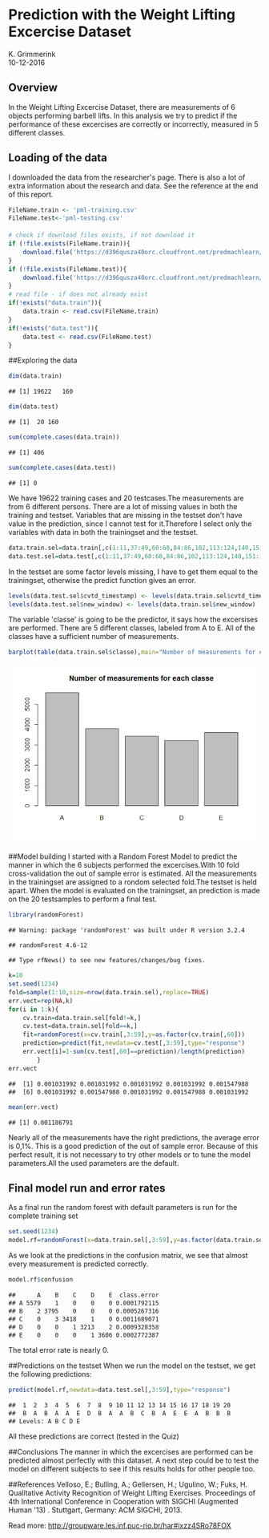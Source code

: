 # Prediction with the Weight Lifting Excercise Dataset
K. Grimmerink  
10-12-2016  

## Overview
In the Weight Lifting Excercise Dataset, there are measurements of 6 objects performing barbell lifts. In this analysis we try to predict if the performance of these excercises are correctly or incorrectly, measured in 5 different classes.


## Loading of the data
I downloaded the data from the researcher's page. There is also a lot of extra information about the research and data. See the reference at the end of this report.

```r
FileName.train <- 'pml-training.csv'
FileName.test<-'pml-testing.csv'

# check if download files exists, if not download it
if (!file.exists(FileName.train)){
    download.file('https://d396qusza40orc.cloudfront.net/predmachlearn/pml-training.csv',FileName.train)
}
if (!file.exists(FileName.test)){
    download.file('https://d396qusza40orc.cloudfront.net/predmachlearn/pml-testing.csv',FileName.test)
}
# read file - if does not already exist
if(!exists("data.train")){
    data.train <- read.csv(FileName.train)
}
if(!exists("data.test")){
    data.test <- read.csv(FileName.test)
}
```

##Exploring the data

```r
dim(data.train)
```

```
## [1] 19622   160
```

```r
dim(data.test)
```

```
## [1]  20 160
```

```r
sum(complete.cases(data.train))
```

```
## [1] 406
```

```r
sum(complete.cases(data.test))
```

```
## [1] 0
```
We have 19622 training cases and 20 testcases.The  measurements are from 6 different persons. 
There are a lot of missing values in both the training and testset. Variables that are missing in the testset don't have value in the prediction, since I cannot test for it.Therefore I select only the variables with data in both the trainingset and the testset.

```r
data.train.sel=data.train[,c(1:11,37:49,60:68,84:86,102,113:124,140,151:160)]
data.test.sel=data.test[,c(1:11,37:49,60:68,84:86,102,113:124,140,151:160)]
```
In the testset are some factor levels missing, I have to get them equal to the trainingset, otherwise the predict function gives an error.

```r
levels(data.test.sel$cvtd_timestamp) <- levels(data.train.sel$cvtd_timestamp)
levels(data.test.sel$new_window) <- levels(data.train.sel$new_window)
```
The variable 'classe' is going to be the predictor, it says how the excersises are performed. There are 5 different classes, labeled from A to E. All of the classes have a sufficient number of measurements.

```r
barplot(table(data.train.sel$classe),main="Number of measurements for each classe")
```

![](Course_Project_week_4_files/figure-html/unnamed-chunk-5-1.png)

##Model building
I started with a Random Forest Model to predict the manner in which the 6 subjects performed the excercises.With 10 fold cross-validation the out of sample error is estimated. All the measurements in the trainingset are assigned to a rondom selected fold.The testset is held apart. When the model is evaluated on the trainingset, an prediction is made on the 20 testsamples to perform a final test.

```r
library(randomForest)
```

```
## Warning: package 'randomForest' was built under R version 3.2.4
```

```
## randomForest 4.6-12
```

```
## Type rfNews() to see new features/changes/bug fixes.
```

```r
k=10
set.seed(1234)
fold=sample(1:10,size=nrow(data.train.sel),replace=TRUE)
err.vect=rep(NA,k)
for(i in 1:k){
    cv.train=data.train.sel[fold!=k,]
    cv.test=data.train.sel[fold==k,]
    fit=randomForest(x=cv.train[,3:59],y=as.factor(cv.train[,60]))
    prediction=predict(fit,newdata=cv.test[,3:59],type="response")
    err.vect[i]=1-sum(cv.test[,60]==prediction)/length(prediction)
        }
err.vect 
```

```
##  [1] 0.001031992 0.001031992 0.001031992 0.001031992 0.001547988
##  [6] 0.001031992 0.001547988 0.001031992 0.001547988 0.001031992
```

```r
mean(err.vect)
```

```
## [1] 0.001186791
```

Nearly all of the measurements have the right predictions, the average error is 0,1%. This is a good prediction of the out of sample error. Because of this perfect result, it is not necessary to try other models or to tune the model parameters.All the used parameters are the default.

## Final model run and error rates
As a final run the random forest with default parameters is run for the complete training set

```r
set.seed(1234)
model.rf=randomForest(x=data.train.sel[,3:59],y=as.factor(data.train.sel[,60]))
```
As we look at the predictions in the confusion matrix, we see that almost every measurement is predicted correctly. 

```r
model.rf$confusion
```

```
##      A    B    C    D    E  class.error
## A 5579    1    0    0    0 0.0001792115
## B    2 3795    0    0    0 0.0005267316
## C    0    3 3418    1    0 0.0011689071
## D    0    0    1 3213    2 0.0009328358
## E    0    0    0    1 3606 0.0002772387
```
The total error rate is nearly 0.


##Predictions on the testset
When we run the model on the testset, we get the following predictions:

```r
predict(model.rf,newdata=data.test.sel[,3:59],type="response")
```

```
##  1  2  3  4  5  6  7  8  9 10 11 12 13 14 15 16 17 18 19 20 
##  B  A  B  A  A  E  D  B  A  A  B  C  B  A  E  E  A  B  B  B 
## Levels: A B C D E
```
All these predictions are correct (tested in the Quiz)

##Conclusions
The manner in which the excercises are performed can be predicted almost perfectly with this dataset. A next step could be to test the model on different subjects to see if this results holds for other people too.

##References
Velloso, E.; Bulling, A.; Gellersen, H.; Ugulino, W.; Fuks, H. Qualitative Activity Recognition of Weight Lifting Exercises. Proceedings of 4th International Conference in Cooperation with SIGCHI (Augmented Human '13) . Stuttgart, Germany: ACM SIGCHI, 2013.

Read more: http://groupware.les.inf.puc-rio.br/har#ixzz4SRo78FOX
